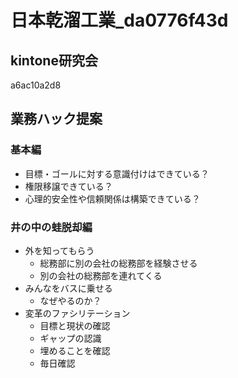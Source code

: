 # 日本乾溜工業_da0776f43d

## kintone研究会
a6ac10a2d8

## 業務ハック提案
### 基本編
- 目標・ゴールに対する意識付けはできている？
- 権限移譲できている？
- 心理的安全性や信頼関係は構築できている？

### 井の中の蛙脱却編
- 外を知ってもらう
  - 総務部に別の会社の総務部を経験させる
  - 別の会社の総務部を連れてくる
- みんなをバスに乗せる
  - なぜやるのか？
- 変革のファシリテーション
  - 目標と現状の確認
  - ギャップの認識
  - 埋めることを確認
  - 毎日確認


